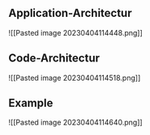 ## Application-Architectur
![[Pasted image 20230404114448.png]]

## Code-Architectur
![[Pasted image 20230404114518.png]]

## Example
![[Pasted image 20230404114640.png]]